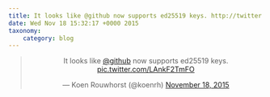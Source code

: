 ```yaml
---
title: It looks like @github now supports ed25519 keys. http://twitter.com/koenrh/status/666966384992231424/photo/1
date: Wed Nov 18 15:32:17 +0000 2015
taxonomy:
    category: blog
---
```

<blockquote class="twitter-tweet" align="center" width="350"><p lang="en" dir="ltr">It looks like <a href="https://twitter.com/github">@github</a> now supports ed25519 keys. <a href="http://twitter.com/koenrh/status/666966384992231424/photo/1">pic.twitter.com/LAnkF2TmFO</a></p>&mdash; Koen Rouwhorst (@koenrh) <a href="https://twitter.com/koenrh/status/666966384992231424">November 18, 2015</a></blockquote>
